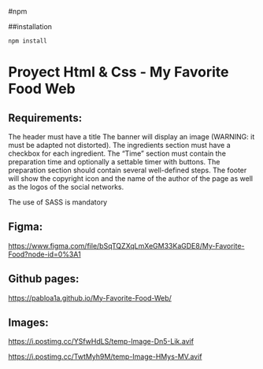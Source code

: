 #npm

##installation
```
npm install
```

# Proyect Html & Css - My Favorite Food Web

## Requirements:
The header must have a title
The banner will display an image (WARNING: it must be adapted not distorted).
The ingredients section must have a checkbox for each ingredient.
The “Time” section must contain the preparation time and optionally a settable timer with buttons.
The preparation section should contain several well-defined steps.
The footer will show the copyright icon and the name of the author of the page as well as the logos of the social networks.

The use of SASS is mandatory

## Figma:
https://www.figma.com/file/bSqTQZXqLmXeGM33KaGDE8/My-Favorite-Food?node-id=0%3A1

## Github pages:
https://pabloa1a.github.io/My-Favorite-Food-Web/

## Images:
https://i.postimg.cc/YSfwHdLS/temp-Image-Dn5-Lik.avif

https://i.postimg.cc/TwtMyh9M/temp-Image-HMys-MV.avif
